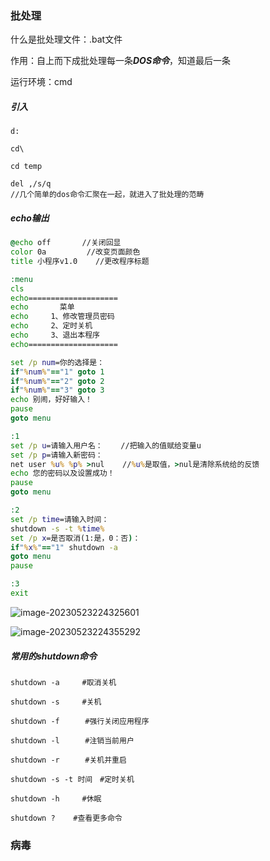 ### 批处理

什么是批处理文件：.bat文件

作用：自上而下成批处理每一条***DOS命令***，知道最后一条

运行环境：cmd

##### 引入

```
d:

cd\

cd temp

del ,/s/q
//几个简单的dos命令汇聚在一起，就进入了批处理的范畴
```

##### echo输出

```bat
@echo off       //关闭回显
color 0a         //改变页面颜色
title 小程序v1.0    //更改程序标题

:menu
cls
echo====================
echo       菜单
echo     1、修改管理员密码
echo     2、定时关机
echo     3、退出本程序
echo====================

set /p num=你的选择是：
if"%num%"=="1" goto 1
if"%num%"=="2" goto 2
if"%num%"=="3" goto 3
echo 别闹，好好输入！
pause
goto menu

:1
set /p u=请输入用户名：    //把输入的值赋给变量u
set /p p=请输入新密码：
net user %u% %p% >nul    //%u%是取值，>nul是清除系统给的反馈
echo 您的密码以及设置成功！
pause
goto menu

:2
set /p time=请输入时间：
shutdown -s -t %time%
set /p x=是否取消(1:是，0：否)：
if"%x%"=="1" shutdown -a
goto menu
pause

:3
exit
```

![image-20230523224325601](C:\Users\Yuan\Desktop\学习记录\网络前置技能\image-20230523224325601.png)

![image-20230523224355292](C:\Users\Yuan\Desktop\学习记录\网络前置技能\image-20230523224355292.png)

##### 常用的shutdown命令

```DOS
shutdown -a     #取消关机  

shutdown -s     #关机

shutdown -f　    #强行关闭应用程序

shutdown -l　    #注销当前用户

shutdown -r　    #关机并重启

shutdown -s -t 时间　#定时关机

shutdown -h     #休眠

shutdown ?    #查看更多命令
```

### 病毒